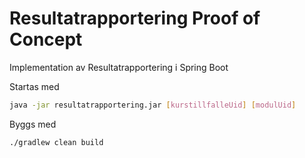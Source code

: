 # Resultatrapportering Proof of Concept

Implementation av Resultatrapportering i Spring Boot

Startas med

```bash
java -jar resultatrapportering.jar [kurstillfalleUid] [modulUid]
```

Byggs med

```bash
./gradlew clean build
```
